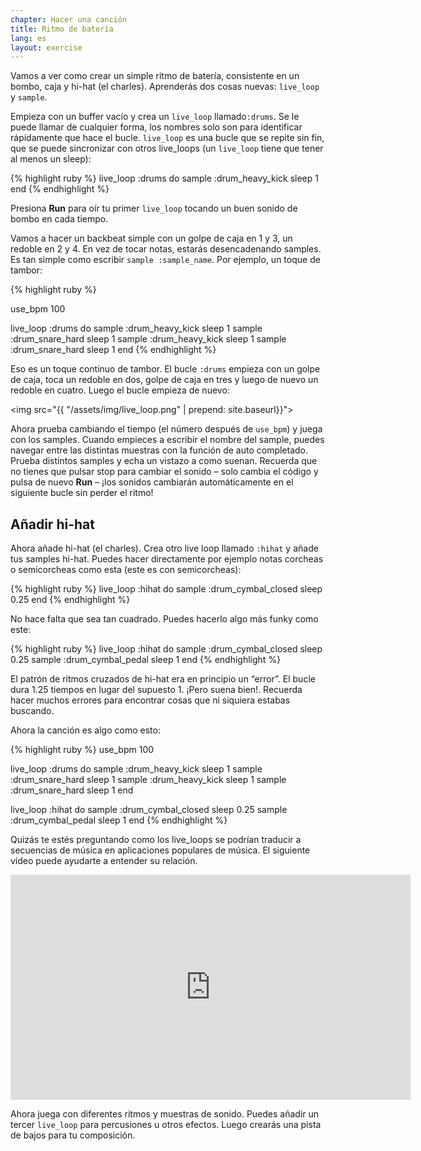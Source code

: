 ```yaml
---
chapter: Hacer una canción
title: Ritmo de batería
lang: es
layout: exercise
---
```


Vamos a ver como crear un simple ritmo de batería, consistente en un bombo, caja y hi-hat (el charles). Aprenderás dos cosas nuevas: `live_loop` y `sample`.

Empieza con un buffer vacío y crea un `live_loop` llamado`:drums`. Se le puede llamar de cualquier forma, los nombres solo son para identificar rápidamente que hace el bucle. `live_loop` es una bucle que se repite sin fin, que se puede sincronizar con otros live_loops (un `live_loop` tiene que tener al menos un sleep):

{% highlight ruby %}
live_loop :drums do
  sample :drum_heavy_kick
  sleep 1
end
{% endhighlight %}

Presiona **Run** para oír tu primer `live_loop` tocando un buen sonido de bombo en cada tiempo. 

Vamos a hacer un backbeat simple con un golpe de caja en 1 y 3,  un redoble en 2 y 4. En vez de tocar notas, estarás desencadenando samples. Es tan simple como escribir `sample :sample_name`. Por ejemplo, un toque de tambor:

{% highlight ruby %}

use_bpm 100

live_loop :drums do
  sample :drum_heavy_kick
  sleep 1
  sample :drum_snare_hard
  sleep 1
  sample :drum_heavy_kick
  sleep 1
  sample :drum_snare_hard
  sleep 1
end
{% endhighlight %}

Eso es un toque continuo de tambor. El bucle `:drums` empieza con un golpe de caja, toca un redoble en dos, golpe de caja en tres y luego de nuevo un redoble en cuatro. Luego el bucle empieza de nuevo:

<img src="{{ "/assets/img/live_loop.png" | prepend: site.baseurl}}">

Ahora prueba cambiando el tiempo (el número después de `use_bpm`) y juega con los samples. Cuando empieces a escribir el nombre del sample, puedes navegar entre las distintas muestras con la función de auto completado. Prueba distintos samples y echa un vistazo a como suenan.
Recuerda que no tienes que pulsar stop para cambiar el sonido – solo cambia el código y pulsa de nuevo **Run** – ¡los sonidos cambiarán automáticamente en el siguiente bucle sin perder el ritmo!


## Añadir hi-hat

Ahora añade hi-hat (el charles). Crea otro live loop llamado `:hihat` y añade tus samples hi-hat. Puedes hacer directamente por ejemplo notas corcheas o semicorcheas como esta (este es con semicorcheas):

{% highlight ruby %}
live_loop :hihat do
  sample :drum_cymbal_closed
  sleep 0.25
end
{% endhighlight %}

No hace falta que sea tan cuadrado. Puedes hacerlo algo más funky como este:

{% highlight ruby %}
live_loop :hihat do
  sample :drum_cymbal_closed
  sleep 0.25
  sample :drum_cymbal_pedal
  sleep 1
end
{% endhighlight %}

El patrón de ritmos cruzados de hi-hat era en principio un “error”. El bucle dura 1.25 tiempos en lugar del supuesto 1. ¡Pero suena bien!. Recuerda hacer muchos errores para encontrar cosas que ni siquiera estabas buscando.

Ahora la canción es algo como esto:

{% highlight ruby %}
use_bpm 100

live_loop :drums do
  sample :drum_heavy_kick
  sleep 1
  sample :drum_snare_hard
  sleep 1
  sample :drum_heavy_kick
  sleep 1
  sample :drum_snare_hard
  sleep 1
end

live_loop :hihat do
  sample :drum_cymbal_closed
  sleep 0.25
  sample :drum_cymbal_pedal
  sleep 1
end
{% endhighlight %}

Quizás te estés preguntando como los live_loops se podrían traducir a secuencias de música en aplicaciones populares de música. El siguiente vídeo puede ayudarte a entender su relación. 

<iframe width="640" height="360" src="https://www.youtube.com/embed/iFMNOb33_KM?rel=0&amp;controls=0&amp;showinfo=0" frameborder="0" allowfullscreen></iframe>

Ahora juega con diferentes ritmos y muestras de sonido. Puedes añadir un tercer `live_loop`  para percusiones u otros efectos. Luego crearás una pista de bajos para tu composición.
